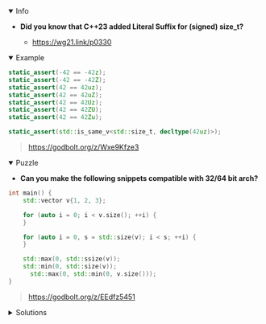 <details open><summary>Info</summary><p>

* **Did you know that C++23 added Literal Suffix for (signed) size_t?**

  * https://wg21.link/p0330

</p></details><details open><summary>Example</summary><p>

```cpp
static_assert(-42 == -42z);
static_assert(-42 == -42Z);
static_assert(42 == 42uz);
static_assert(42 == 42uZ);
static_assert(42 == 42Uz);
static_assert(42 == 42ZU);
static_assert(42 == 42Zu);

static_assert(std::is_same_v<std::size_t, decltype(42uz)>);
```

> https://godbolt.org/z/Wxe9Kfze3

</p></details><details open><summary>Puzzle</summary><p>

* **Can you make the following snippets compatible with 32/64 bit arch?**

```cpp
int main() {
    std::vector v{1, 2, 3};

    for (auto i = 0; i < v.size(); ++i) {
    }

    for (auto i = 0, s = std::size(v); i < s; ++i) {
    }

    std::max(0, std::ssize(v));
    std::min(0, std::size(v));
	  std::max(0, std::min(0, v.size()));
}
```

> https://godbolt.org/z/EEdfz5451

</p></details><details><summary>Solutions</summary><p>

```cpp
for (auto i = 0uz; i < v.size(); ++i) {
}

for (auto i = 0uz, s = std::size(v); i < s; ++i) {
}

std::max(0z, std::ssize(v));
std::min(0uz, std::size(v));
std::max(0uz, std::min(0uz, v.size()));
```

> https://godbolt.org/z/dfTbhx1r7

```cpp
#include <array> // Change vector to array for elision of generated code. :)

int main() {
    std::array v{1, 2, 3};

    for (auto i = 0uz; i < v.size(); ++i) {
    }

    for (auto i = 0uz, s = std::size(v); i < s; ++i) {
    }

    std::max(0z, std::ssize(v));
    std::min(0uz, std::size(v));
	std::max(0uz, std::min(0uz, v.size()));
}
```

> https://godbolt.org/z/GhdW1Ebo8
